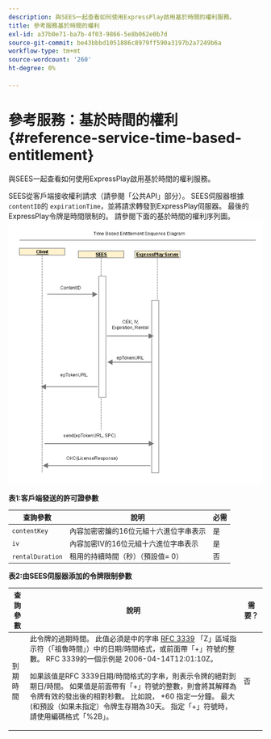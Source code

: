 ```yaml
---
description: 與SEES一起查看如何使用ExpressPlay啟用基於時間的權利服務。
title: 參考服務基於時間的權利
exl-id: a37b0e71-ba7b-4f03-9866-5e8b062e0b7d
source-git-commit: be43bbbd1051886c8979ff590a3197b2a7249b6a
workflow-type: tm+mt
source-wordcount: '260'
ht-degree: 0%

---
```


# 參考服務：基於時間的權利 {#reference-service-time-based-entitlement}

與SEES一起查看如何使用ExpressPlay啟用基於時間的權利服務。

SEES從客戶端接收權利請求（請參閱「公共API」部分）。 SEES伺服器根據 `contentID`的 `expirationTime`，並將請求轉發到ExpressPlay伺服器。 最後的ExpressPlay令牌是時間限制的。 請參閱下面的基於時間的權利序列圖。 ![](assets/fees-time-based.png)

**表1:客戶端發送的許可證參數**

| 查詢參數 | 說明 | 必需 |
|---|---|---|
| `contentKey` | 內容加密密鑰的16位元組十六進位字串表示 | 是 |
| `iv` | 內容加密IV的16位元組十六進位字串表示 | 是 |
| `rentalDuration` | 租用的持續時間（秒）（預設值= 0） | 否 |

**表2:由SEES伺服器添加的令牌限制參數**

<table id="table_E979FAD7A61A4832A46667301939FAEB">  
 <thead> 
  <tr> 
   <th class="entry"> 查詢參數 </th> 
   <th class="entry"> 說明 </th> 
   <th class="entry"> 需要？ </th> 
  </tr> 
 </thead>
 <tbody> 
  <tr> 
   <td><span class="codeph"> 到期時間</span> </td> 
   <td>此令牌的過期時間。 此值必須是中的字串 <a href="https://www.ietf.org/rfc/rfc3339.txt" format="html" type="external"> RFC 3339</a> 「Z」區域指示符（「祖魯時間」）中的日期/時間格式，或前面帶「+」符號的整數。 RFC 3339的一個示例是 <span class="codeph"> 2006-04-14T12:01:10Z</span>。 <p>如果該值是RFC 3339日期/時間格式的字串，則表示令牌的絕對到期日/時間。 如果值是前面帶有「+」符號的整數，則會將其解釋為令牌有效的發出後的相對秒數。 比如說， <span class="codeph"> +60</span> 指定一分鐘。 最大(和預設（如果未指定）令牌生存期為30天。 指定「+」符號時，請使用編碼格式「%2B」。 </p> </td> 
   <td> 否 </td> 
  </tr> 
 </tbody> 
</table>

